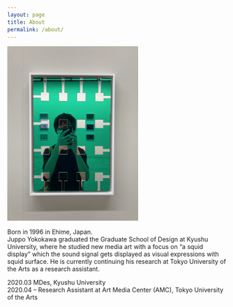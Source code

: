 ```yaml
---
layout: page
title: About
permalink: /about/
---
```


<img src="/images/JY.jpg" alt="profile" width="300"/>

Born in 1996 in Ehime, Japan.  
Juppo Yokokawa graduated the Graduate School of Design at Kyushu University, where he studied new media art with a focus on “a squid display” which the sound signal gets displayed as visual expressions with squid surface. He is currently continuing his research at Tokyo University of the Arts as a research assistant.

2020.03   MDes, Kyushu University  
2020.04 – Research Assistant at Art Media Center (AMC), Tokyo University of the Arts